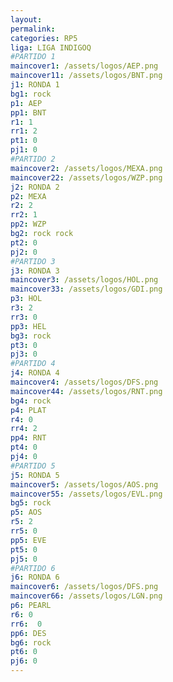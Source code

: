```yaml
---
layout: 
permalink: 
categories: RP5 
liga: LIGA INDIGOQ
#PARTIDO 1
maincover1: /assets/logos/AEP.png
maincover11: /assets/logos/BNT.png
j1: RONDA 1
bg1: rock
p1: AEP
pp1: BNT
r1: 1
rr1: 2
pt1: 0
pj1: 0
#PARTIDO 2
maincover2: /assets/logos/MEXA.png
maincover22: /assets/logos/WZP.png
j2: RONDA 2
p2: MEXA
r2: 2
rr2: 1
pp2: WZP
bg2: rock rock
pt2: 0
pj2: 0
#PARTIDO 3
j3: RONDA 3
maincover3: /assets/logos/HOL.png
maincover33: /assets/logos/GDI.png
p3: HOL
r3: 2
rr3: 0
pp3: HEL
bg3: rock
pt3: 0
pj3: 0
#PARTIDO 4
j4: RONDA 4
maincover4: /assets/logos/DFS.png
maincover44: /assets/logos/RNT.png
bg4: rock 
p4: PLAT
r4: 0
rr4: 2
pp4: RNT
pt4: 0
pj4: 0
#PARTIDO 5
j5: RONDA 5
maincover5: /assets/logos/AOS.png
maincover55: /assets/logos/EVL.png
bg5: rock 
p5: AOS
r5: 2
rr5: 0
pp5: EVE
pt5: 0
pj5: 0
#PARTIDO 6
j6: RONDA 6
maincover6: /assets/logos/DFS.png
maincover66: /assets/logos/LGN.png
p6: PEARL
r6: 0
rr6:  0
pp6: DES
bg6: rock
pt6: 0
pj6: 0
---
```

